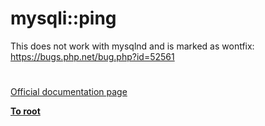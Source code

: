 # mysqli::ping





This does not work with mysqlnd and is marked as wontfix: https://bugs.php.net/bug.php?id=52561

  

#

[Official documentation page](https://www.php.net/manual/en/mysqli.ping.php)

**[To root](/README.md)**